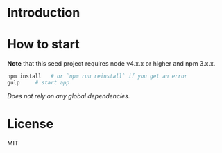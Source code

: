 # Introduction

# How to start

**Note** that this seed project requires node v4.x.x or higher and npm 3.x.x.

```bash
npm install   # or `npm run reinstall` if you get an error
gulp     # start app
```
_Does not rely on any global dependencies._

# License

MIT
